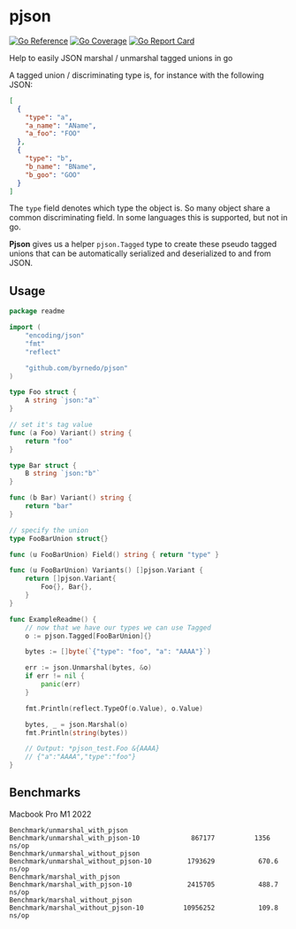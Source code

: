 # pjson

[![Go Reference](https://pkg.go.dev/badge/github.com/byrnedo/pjson.svg)](https://pkg.go.dev/github.com/byrnedo/pjson)
[![Go Coverage](https://github.com/byrnedo/pjson/wiki/coverage.svg)](https://raw.githack.com/wiki/byrnedo/pjson/coverage.html)
[![Go Report Card](https://goreportcard.com/badge/github.com/byrnedo/pjson)](https://goreportcard.com/report/github.com/byrnedo/pjson)

Help to easily JSON marshal / unmarshal tagged unions in go

A tagged union / discriminating type is, for instance with the following JSON:

```json
[
  {
    "type": "a",
    "a_name": "AName",
    "a_foo": "FOO"
  },
  {
    "type": "b",
    "b_name": "BName",
    "b_goo": "GOO"
  }
]
```

The `type` field denotes which type the object is. So many object share a common discriminating field.
In some languages this is supported, but not in go.

**Pjson** gives us a helper `pjson.Tagged` type to create these pseudo tagged unions that can be automatically
serialized and deserialized to and from JSON.

## Usage

```go
package readme

import (
	"encoding/json"
	"fmt"
	"reflect"

	"github.com/byrnedo/pjson"
)

type Foo struct {
	A string `json:"a"`
}

// set it's tag value
func (a Foo) Variant() string {
	return "foo"
}

type Bar struct {
	B string `json:"b"`
}

func (b Bar) Variant() string {
	return "bar"
}

// specify the union
type FooBarUnion struct{}

func (u FooBarUnion) Field() string { return "type" }

func (u FooBarUnion) Variants() []pjson.Variant {
	return []pjson.Variant{
		Foo{}, Bar{},
	}
}

func ExampleReadme() {
	// now that we have our types we can use Tagged
	o := pjson.Tagged[FooBarUnion]{}

	bytes := []byte(`{"type": "foo", "a": "AAAA"}`)

	err := json.Unmarshal(bytes, &o)
	if err != nil {
		panic(err)
	}

	fmt.Println(reflect.TypeOf(o.Value), o.Value)

	bytes, _ = json.Marshal(o)
	fmt.Println(string(bytes))

	// Output: *pjson_test.Foo &{AAAA}
	// {"a":"AAAA","type":"foo"}
}
```

## Benchmarks

Macbook Pro M1 2022

```
Benchmark/unmarshal_with_pjson
Benchmark/unmarshal_with_pjson-10         	  867177	      1356 ns/op
Benchmark/unmarshal_without_pjson
Benchmark/unmarshal_without_pjson-10      	 1793629	       670.6 ns/op
Benchmark/marshal_with_pjson
Benchmark/marshal_with_pjson-10           	 2415705	       488.7 ns/op
Benchmark/marshal_without_pjson
Benchmark/marshal_without_pjson-10        	10956252	       109.8 ns/op
```
